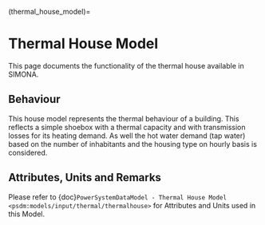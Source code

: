 (thermal_house_model)=

# Thermal House Model

This page documents the functionality of the thermal house available in SIMONA.

## Behaviour

This house model represents the thermal behaviour of a building. This reflects a simple shoebox with a thermal capacity and with transmission losses for its heating demand. As well the hot water demand (tap water) based on the number of inhabitants and the housing type on hourly basis is considered. 

## Attributes, Units and Remarks

Please refer to  {doc}`PowerSystemDataModel - Thermal House Model <psdm:models/input/thermal/thermalhouse>` for Attributes and Units used in this Model.
